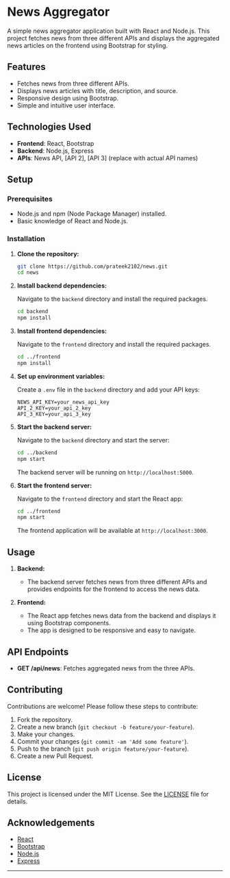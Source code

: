 
# News Aggregator

A simple news aggregator application built with React and Node.js. This project fetches news from three different APIs and displays the aggregated news articles on the frontend using Bootstrap for styling.

## Features

- Fetches news from three different APIs.
- Displays news articles with title, description, and source.
- Responsive design using Bootstrap.
- Simple and intuitive user interface.

## Technologies Used

- **Frontend**: React, Bootstrap
- **Backend**: Node.js, Express
- **APIs**: News API, [API 2], [API 3] (replace with actual API names)

## Setup

### Prerequisites

- Node.js and npm (Node Package Manager) installed.
- Basic knowledge of React and Node.js.

### Installation

1. **Clone the repository:**

    ```bash
    git clone https://github.com/prateek2102/news.git
    cd news
    ```

2. **Install backend dependencies:**

    Navigate to the `backend` directory and install the required packages.

    ```bash
    cd backend
    npm install
    ```

3. **Install frontend dependencies:**

    Navigate to the `frontend` directory and install the required packages.

    ```bash
    cd ../frontend
    npm install
    ```

4. **Set up environment variables:**

    Create a `.env` file in the `backend` directory and add your API keys:

    ```env
    NEWS_API_KEY=your_news_api_key
    API_2_KEY=your_api_2_key
    API_3_KEY=your_api_3_key
    ```

5. **Start the backend server:**

    Navigate to the `backend` directory and start the server:

    ```bash
    cd ../backend
    npm start
    ```

    The backend server will be running on `http://localhost:5000`.

6. **Start the frontend server:**

    Navigate to the `frontend` directory and start the React app:

    ```bash
    cd ../frontend
    npm start
    ```

    The frontend application will be available at `http://localhost:3000`.

## Usage

1. **Backend:**

    - The backend server fetches news from three different APIs and provides endpoints for the frontend to access the news data.

2. **Frontend:**

    - The React app fetches news data from the backend and displays it using Bootstrap components.
    - The app is designed to be responsive and easy to navigate.

## API Endpoints

- **GET /api/news**: Fetches aggregated news from the three APIs.
  
## Contributing

Contributions are welcome! Please follow these steps to contribute:

1. Fork the repository.
2. Create a new branch (`git checkout -b feature/your-feature`).
3. Make your changes.
4. Commit your changes (`git commit -am 'Add some feature'`).
5. Push to the branch (`git push origin feature/your-feature`).
6. Create a new Pull Request.

## License

This project is licensed under the MIT License. See the [LICENSE](LICENSE) file for details.

## Acknowledgements

- [React](https://reactjs.org/)
- [Bootstrap](https://getbootstrap.com/)
- [Node.js](https://nodejs.org/)
- [Express](https://expressjs.com/)

---

